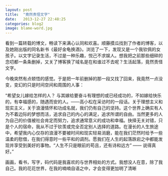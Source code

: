 ```yaml
---
layout: post
title:  "竟然责怪文字"
date:   2013-12-27 22:48:25
categories: blog2
image: blame-word.jpg
---
```


看到一篇转载的博文，畅读下来满心认同和欢喜。顺藤摸瓜找到了作者的博客，以及她刚出版的同名新书《最好金龟换酒》。浏览了一下，发现又是一个我钦佩的女孩子。以文字记录生活，不过是一种乐趣，悦己不求娱人。想我把之前那些细碎的念叨都一条条删掉，又关了博客换了域名是在和谁过不去呢？生活起落，竟然责怪文字。

今晚突然有点顿悟的感觉。于是把一年前删掉的那一段又找了回来，我竟然一点没变，变幻的只是时间空间和周围的人事：

“希望女儿嫁给怎样的人？ 与其嫁给要奋斗有理想的或已经成功的，不如嫁给快乐的，有幸福感的，随遇而安的人。——高小松在采访时的一段话。关于理想主义和现实主义，关于浪漫情怀和功成名就，我们仍有自己的坚持。这个世界上确实有人为不着边际的梦想而活，追求自己的内心的满足，追求所谓的自由。当然更多的人为自己的价值被社会肯定而努力，追求通常意义的成功和幸福。抉择无关对错，只是个人的宿命，我从不过于钦羡或完全否定别人选择的道路。在漫长的人生旅途中，希望我内心仅存的浪漫不要被时间和现实轻易消磨，能在我们茫然时给予一些温柔的慰借，在我们得意时一些平和的调剂。愿我们在人生的起落跌宕之中都能发现并享受到美好的事物。“人生不只是眼前的苟且，还有诗和远方” —— 说得真好。”

画画，看书，写字，码代码是我喜欢的与世界相处的方式。我想没人在意，除了我自己。我的花花世界，在我的喃喃自语之中，才会变得更加明了清晰